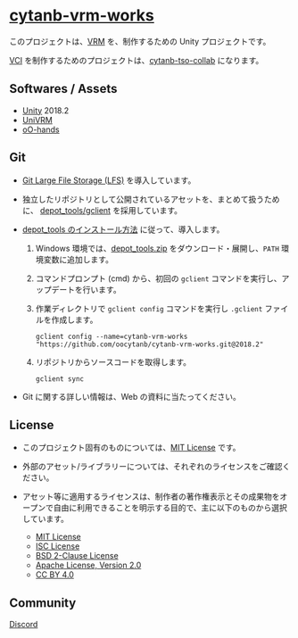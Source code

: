 # [cytanb-vrm-works](https://github.com/oocytanb/cytanb-vrm-works)

このプロジェクトは、[VRM](https://vrm.dev/) を、制作するための Unity プロジェクトです。

[VCI](https://github.com/virtual-cast/VCI) を制作するためのプロジェクトは、[cytanb-tso-collab](https://github.com/oocytanb/cytanb-tso-collab) になります。

## Softwares / Assets

- [Unity](https://unity3d.com/) 2018.2
- [UniVRM](https://github.com/vrm-c/UniVRM)
- [oO-hands](https://github.com/oocytanb/oO-hands)

## Git

- [Git Large File Storage (LFS)](https://git-lfs.github.com/) を導入しています。

- 独立したリポジトリとして公開されているアセットを、まとめて扱うために、
 [depot_tools/gclient](https://dev.chromium.org/developers/how-tos/depottools) を採用しています。

- [depot_tools のインストール方法](https://commondatastorage.googleapis.com/chrome-infra-docs/flat/depot_tools/docs/html/depot_tools_tutorial.html) に従って、導入します。
    1. Windows 環境では、[depot_tools.zip](https://storage.googleapis.com/chrome-infra/depot_tools.zip) をダウンロード・展開し、`PATH` 環境変数に追加します。

    1. コマンドプロンプト (cmd) から、初回の `gclient` コマンドを実行し、アップデートを行います。

    1. 作業ディレクトリで `gclient config` コマンドを実行し `.gclient` ファイルを作成します。
        ```
        gclient config --name=cytanb-vrm-works "https://github.com/oocytanb/cytanb-vrm-works.git@2018.2"
        ```
    
    1. リポジトリからソースコードを取得します。
        ```
        gclient sync
        ```

- Git に関する詳しい情報は、Web の資料に当たってください。

## License

- このプロジェクト固有のものについては、[MIT License](./LICENSE) です。

- 外部のアセット/ライブラリーについては、それぞれのライセンスをご確認ください。

- アセット等に適用するライセンスは、制作者の著作権表示とその成果物をオープンで自由に利用できることを明示する目的で、主に以下のものから選択しています。
    - [MIT License](https://opensource.org/licenses/MIT)
    - [ISC License](https://opensource.org/licenses/ISC)
    - [BSD 2-Clause License](https://opensource.org/licenses/BSD-2-Clause)
    - [Apache License, Version 2.0](https://opensource.org/licenses/Apache-2.0)
    - [CC BY 4.0](https://creativecommons.org/licenses/by/4.0/)

## Community

[Discord](https://discord.gg/FwFjw5n)
